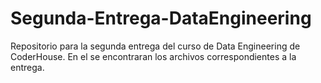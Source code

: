 # Segunda-Entrega-DataEngineering
Repositorio para la segunda entrega del curso de Data Engineering de CoderHouse. En el se encontraran los archivos correspondientes a la entrega.
